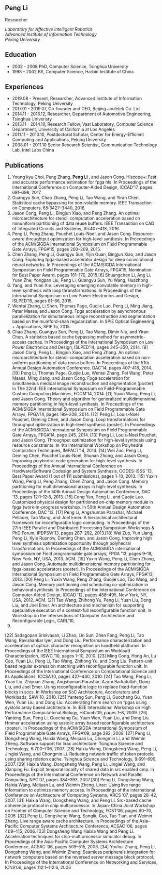 ## Peng Li

Researcher

*Laboratory for Affective Intelligent Robotics  
Advanced Institute of Information Technology  
Peking University*

## Education
* 2002 - 2008 PhD, Computer Science, Tsinghua University
* 1998 - 2002 BS, Computer Science, Harbin Institute of China

## Experiences
* 2019.08 - Present, Researcher, Advanced Institute of Information Technology, Peking University
* 2017.01 - 2019.07, Co-founder and CEO, Beijing Jouletek Co. Ltd
* 2014.11 - 2016.12, Researcher, Department of Automotive Engineering, Tsinghua Univeristy
* 2013.11 - 2014.10, Research Fellow, Vast Laboratory, Computer Science Department, University of California at Los Angeles
* 2011.11 - 2013.10, Postdoctoral Scholar, Center for Energy-Efficient Computing and Applications, Peking University
* 2008.01 - 2011.10 Senior Research Scientist, Communication Technology Lab, Intel Labs China

## Publications
1. Young kyu Choi, Peng Zhang, **Peng Li** , and Jason Cong. Hlscope+: Fast and accurate
performance estimation for fpga hls. In Proceedings of the International Conference on
Computer-Aided Design, ICCAD’17, pages 691–698, 2017.
1. Guangyu Sun, Chao Zhang, Peng Li, Tao Wang, and Yiran Chen. Statistical cache bypassing
for non-volatile memory. IEEE Transaction on Computers, 65:3427–3440, 2016.
1. Jason Cong, Peng Li, Bingjun Xiao, and Peng Zhang. An optimal microarchitecture for
stencil computation acceleration based on nonuniform partitioning of data reuse buffers. IEEE
Transaction on CAD of Integrated Circuits and Systems, 35:407–418, 2016.
1. Peng Li, Peng Zhang, Pouchet Louis-Noel, and Jason Cong. Resource-aware throughtput optimization for high-level synthesis. In Proceedings of the ACM/SIGDA International Symposium
on Field Programmable Gate Arrays, FPGA’15, pages 200–209, 2015.
1. Chen Zhang, Peng Li, Guangyu Sun, Yijin Guan, Bingjun Xiao, and Jason Cong. Exploring
fpga-based accelerator design for deep convolutional neural networks. In Proceedings of
the ACM/SIGDA International Symposium on Field Programmable Gate Arrays, FPGA’15,
Nomination for Best Paper Award, pages 161–170, 2015.[6] Shuangchen Li, Ang Li, Yuan Zhe, Yongpan Liu, Peng Li, Guangyu Sun, Yu Wang, Huazhong
1. Yang, and Yuan Xie. Leveraging emerging nonvolatile memory in high-level synthesis with loop
thransformations. In Proceedings of the International Symposium on Low Power Electronics
and Design, ISLPED’15, pages 61–66, 2015.
1. Wentai Zhang, Li Shen, Thomas Page, Guojie Luo, Peng Li, Ming Jiang, Peter Maass,
and Jason Cong. Fpga acceleration by asynchronous parallelization for simultaneous image
reconstruction and segmentation based on the mumford-shah regularization. In SPIE Optical
Engineering + Applications, SPIE’15, 2015.
1. Chao Zhang, Guangyu Sun, Peng Li, Tao Wang, Dimin Niu, and Yiran Chen. A statistics
based cache bypassing method for asymmetric-access caches. In Proceedings of the International
Symposium on Low Power Electronics and Design, ISLPED’14, pages 345–350, 2014.
[9] Jason Cong, Peng Li, Bingjun Xiao, and Peng Zhang. An optimal microarchitecture for
stencil computation acceleration based on non-uniform partitioning of data reuse buffers. In
Proceedings of the 51th Annual Design Automation Conference, DAC’14, pages 407–418, 2014.
[10] Peng Li, Thomas Page, Guojie Luo, Wentai Zhang, Pei Wang, Peter Maass, Ming Jiang,
and Jason Cong. Fpga acceleration for simultaneous medical image reconstruction and
segmentation (poster). In The 22nd IEEE International Symposium on Field-Programmable
Custom Computing Machines, FCCM’14, 2014.
[11] Yuxin Wang, Peng Li, and Jason Cong. Theory and algorithm for generalized multidimensional
memory partitioning in high-level synthesis. In Proceedings of the ACM/SIGDA International
Symposium on Field Programmable Gate Arrays, FPGA’14, pages 199–208, 2014.
[12] Peng Li, Louis-Noel Pouchet, Deming Chen, and Jason Cong. Loop transformations for
throughput optimization in high-level synthesis (poster). In Proceedings of the ACM/SIGDA
International Symposium on Field Programmable Gate Arrays, FPGA’14, page 245, 2014.
[13] Peng Li, Louis-Noel Pouchet, and Jason Cong. Throughput optimization for high-level
synthesis using resource constraints. In 4th International Workshop on Polyhedral Compilation
Techniques, IMPACT’14, 2014.
[14] Wei Zuo, Peng Li, Deming Chen, Pouchet Louis-Noel, Shunan Zhong, and Jason Cong.
Improving polyhedral code generation for high-level synthesis. In Proceedings of the Annual
International Conference on Hardware/Software Codesign and System Synthesis, CODES-ISSS
’13, Best Paper Award (1 out of 111 submissions), pages 1–10, 2013.
[15] Yuxin Wang, Peng Li, Peng Zhang, Chen Zhang, and Jason Cong. Memory partitioning
for multidimensional arrays in high-level synthesis. In Proceedings of the 50th Annual Design
Automation Conference, DAC ’13, pages 12:1–12:8, 2013.
[16] Cong Yan, Peng Li, and Guojie Luo. Customized physical design for partitioned on-chip
memory module in fpga (work-in-progress workshop. In 50th Annual Design Automation
Conference, DAC ’13.
[17] Peng Li, Angshuman Parashar, Michael Pellauer, Tao Wang, and Joel Emer. A hierarchical
architectural framework for reconfigurable logic computing. In Proceedings of the 27th IEEE
Parallel and Distributed Processing Symposium Workshops & PhD Forum, IPDPSW’13, pages
287–292, 2013.[18] Wei Zuo, Yun Liang, Peng Li, Kyle Rupnow, Deming Chen, and Jason Cong. Improving high
level synthesis optimization opportunity through polyhedral transformations. In Proceedings
of the ACM/SIGDA international symposium on Field programmable gate arrays, FPGA ’13,
pages 9–18, New York, NY, USA, 2013. ACM.
[19] Yuxin Wang, Peng Li, Chen Zhang, and Jason Cong. Automatic multidimensional memory partitioning for fpga-based accelerators (poster). In Proceedings of the ACM/SIGDA
International Symposium on Field Programmable Gate Arrays, FPGA’13, 2013.
[20] Peng Li, Yuxin Wang, Peng Zhang, Guojie Luo, Tao Wang, and Jason Cong. Memory
partitioning and scheduling co-optimization in behavioral synthesis. In Proceedings of the
International Conference on Computer-Aided Design, ICCAD ’12, pages 488–495, New York,
NY, USA, 2012. ACM.
[21] Tao Wang, Zhihong Yu, Peng Li, Yuan Liu, Dong Liu, and Joel Emer. An architecture and
mechanism for supporting speculative execution of a context-full reconfigurable function unit.
In Workshop on the Intersections of Computer Architecture and Reconfigurable Logic, CARL’10,
2010.
[22] Sadagopan Srinivasan, Li Zhao, Lin Sun, Zhen Fang, Peng Li, Tao Wang, Ravishankar Iyer,
and Dong Liu. Performance characterization and acceleration of optical character recognition
on handheld platforms. In Proceedings of the IEEE International Symposium on Workload
Characterization, IISWC ’10, pages 1–10, 2010.
[23] Ming Cong, Hong An, Lu Cao, Yuan Liu, Peng Li, Tao Wang, Zhihong Yu, and Dong Liu.
Pattern-unit based regular expression matching with reconfigurable function unit. In Proceedings
of the International Conference on Computational Science and its Applications, ICCSA’10,
pages 427–440, 2010.
[24] Tao Wang, Peng Li, Yuan Liu, Zhiyuan Zhang, Angshuman Parashar, Azam Barkatullah,
Dong Liu, and Joel Emer. Using reconfigurable logic to replace fixed-function blocks in socs.
In Workshop on SoC Architecture, Accelerators and Workloads, SAW’10, 2010.
[25] Yanteng Sun, Peng Li, Guochang Gu, Yuan Wen, Yuan Liu, and Dong Liu. Accelerating
hmm search on fpgas using systolic array based architecture. In IEEE International Workshop
on High Performance Computational Biology, HiComb’09, pages 1–8, 2009.
[26] Yanteng Sun, Peng Li, Guochang Gu, Yuan Wen, Yuan Liu, and Dong Liu. Hmmer
acceleration using systolic array based reconfigurable architecture (poster). In Proceedings
of the ACM/SIGDA International Symposium of Field Programmable Gate Arrays, FPGA’09,
page 282, 2009.
[27] Peng Li, Dongsheng Wang, Haixia Wang, Meijuan Lu, Chongmin Li, and Weimin Zheng.
Software support for lirac architecture. Tsinghua Science and Technology, 6:700–706, 2007.
[28] Haixia Wang, Dongsheng Wang, Peng Li, Jinglei Wang, and Chongmin Li. Reducing network
traffic of token protocle using sharing relation cache. Tsinghua Science and Technology,
6:691–699, 2007.
[29] Haixia Wang, Dongsheng Wang, Peng Li, Jinglei Wang, and Xianping Fu. Exploit temporal
locality of shared data in src enabled cmp. In Proceedings of the International Conference on
Network and Parallel Computing, NPC’07, pages 384–393, 2007.[30] Peng Li, Dongsheng Wang, Haixia Wang, Meijuan Lu, and Weimin Zheng. Lirac: Using live
range information to optimize memory access. In Proceedings of the International Conference
on Architecture of Computing Systems, ARCS ’07, pages 28–42, 2007.
[31] Haixia Wang, Dongsheng Wang, and Peng Li. Src-based cache coherence protocol in
chip multiprocessor. In Japan-China Joint Workshop on Frontier of Computer Science and
Technology, FCST’06, pages 60–70, 2006.
[32] Peng Li, Dongsheng Wang, Songliu Guo, Tao Tian, and Weimin Zheng. Live range aware cache
architecture. In Proceedings of the Asia-Pacific Computer Systems Architecture Conference,
ACSAC ’06, pages 409–415, 2006.
[33] Dongsheng Wang Haixia Wang and Peng Li. Acceleration techniques for chip-multiprocessor
simulator debug. In Proceedings of the Asia-Pacific Computer Systems Architecture Conference,
ACSAC ’06, pages 509–515, 2006.
[34] Youhui Zhang, Peng Li, Dongsheng Wang, and Weimin Zheng. Seamless peripherals integration
for network computers based on the reversed server message block protocol. In Proceedings of
the International Conference on Networking and Services, ICNS’06, pages 112:1–112:6, 2006
